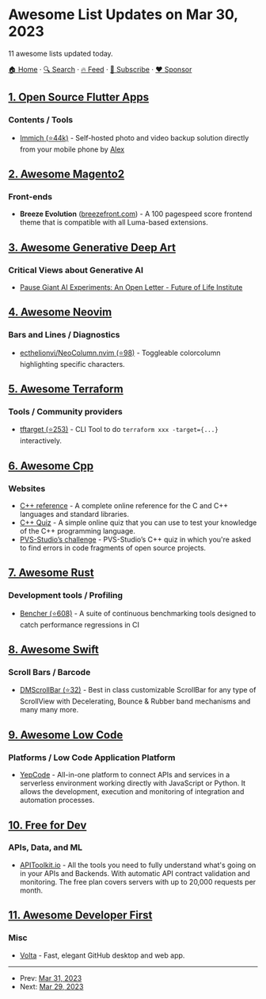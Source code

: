# Awesome List Updates on Mar 30, 2023

11 awesome lists updated today.

[🏠 Home](/README.md) · [🔍 Search](https://www.trackawesomelist.com/search/) · [🔥 Feed](https://www.trackawesomelist.com/rss.xml) · [📮 Subscribe](https://trackawesomelist.us17.list-manage.com/subscribe?u=d2f0117aa829c83a63ec63c2f&id=36a103854c) · [❤️  Sponsor](https://github.com/sponsors/theowenyoung)



## [1. Open Source Flutter Apps](/content/tortuvshin/open-source-flutter-apps/README.md)

### Contents / Tools

*   [Immich (⭐44k)](https://github.com/immich-app/immich) - Self-hosted photo and video backup solution directly from your mobile phone by [Alex](https://github.com/alextran1502)

## [2. Awesome Magento2](/content/run-as-root/awesome-magento2/README.md)

### Front-ends

*   **Breeze Evolution** ([breezefront.com](https://breezefront.com/themes)) - A 100 pagespeed score frontend theme that is compatible with all Luma-based extensions.

## [3. Awesome Generative Deep Art](/content/filipecalegario/awesome-generative-deep-art/README.md)

### Critical Views about Generative AI

*   [Pause Giant AI Experiments: An Open Letter - Future of Life Institute](https://futureoflife.org/open-letter/pause-giant-ai-experiments/)

## [4. Awesome Neovim](/content/rockerBOO/awesome-neovim/README.md)

### Bars and Lines / Diagnostics

*   [ecthelionvi/NeoColumn.nvim (⭐98)](https://github.com/ecthelionvi/NeoColumn.nvim) - Toggleable colorcolumn highlighting specific characters.

## [5. Awesome Terraform](/content/shuaibiyy/awesome-terraform/README.md)

### Tools / Community providers

*   [tftarget (⭐253)](https://github.com/future-architect/tftarget) - CLI Tool to do `terraform xxx -target={...}` interactively.

## [6. Awesome Cpp](/content/fffaraz/awesome-cpp/README.md)

### Websites

*   [C++ reference](https://cppreference.com) - A complete online reference for the C and C++ languages and standard libraries.
*   [C++ Quiz](https://cppquiz.org) - A simple online quiz that you can use to test your knowledge of the C++ programming language.
*   [PVS-Studio’s challenge](https://quiz.pvs-studio.com) - PVS-Studio’s C++ quiz in which you're asked to find errors in code fragments of open source projects.

## [7. Awesome Rust](/content/rust-unofficial/awesome-rust/README.md)

### Development tools / Profiling

*   [Bencher (⭐608)](https://github.com/bencherdev/bencher) - A suite of continuous benchmarking tools designed to catch performance regressions in CI

## [8. Awesome Swift](/content/matteocrippa/awesome-swift/README.md)

### Scroll Bars / Barcode

*   [DMScrollBar (⭐32)](https://github.com/batanus/DMScrollBar) - Best in class customizable ScrollBar for any type of ScrollView with Decelerating, Bounce & Rubber band mechanisms and many many more.

## [9. Awesome Low Code](/content/zenitysec/awesome-low-code/README.md)

### Platforms / Low Code Application Platform

*   [YepCode](https://yepcode.io) - All-in-one platform to connect APIs and services in a serverless environment working directly with JavaScript or Python. It allows the development, execution and monitoring of integration and automation processes.

## [10. Free for Dev](/content/ripienaar/free-for-dev/README.md)

### APIs, Data, and ML

*   [APIToolkit.io](https://apitoolkit.io) - All the tools you need to fully understand what's going on in your APIs and Backends. With automatic API contract validation and monitoring. The free plan covers servers with up to 20,000 requests per month.

## [11. Awesome Developer First](/content/agamm/awesome-developer-first/README.md)

### Misc

*   [Volta](https://volta.net) - Fast, elegant GitHub desktop and web app.

---

- Prev: [Mar 31, 2023](/content/2023/03/31/README.md)
- Next: [Mar 29, 2023](/content/2023/03/29/README.md)